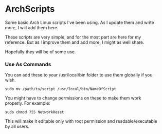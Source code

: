 # ArchScripts
Some basic Arch Linux scripts I've been using. As I update them and write more, I will add them here.

These scripts are very simple, and for the most part are here for my reference.
But as I improve them and add more, I might as well share.

Hopefully they will be of some use.



### Use As Commands
You can add these to your /usr/local/bin folder to use them globally if you wish.

`sudo mv /path/to/script /usr/local/bin/NameOfScript`

You might have to change permissions on these to make them work properly. For example:

`sudo chmod 755 NetworkReset`

This will make it editable only with root permission and readable/executable by all users.
